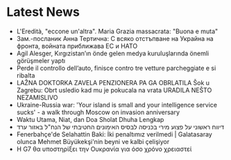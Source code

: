 # Latest News
-  L'Eredità, "eccone un'altra". Maria Grazia massacrata: "Buona e muta"
-  Зам.-посланик Анна Тертична: С всяко отстъпване на Украйна на фронта, войната приближава ЕС и НАТО
-  Agil Alesger, Kırgızistan’ın önde gelen medya kuruluşlarında önemli görüşmeler yaptı
-  Perde il controllo dell’auto, finisce contro tre vetture parcheggiate e si ribalta
-  LAŽNA DOKTORKA ZAVELA PENZIONERA PA GA OBRLATILA Šok u Zagrebu: Obrt usledio kad mu je pokucala na vrata URADILA NEŠTO NEZAMISLIVO
-  Ukraine-Russia war: 'Your island is small and your intelligence service sucks' - a walk through Moscow on invasion anniversary
-  Waktu Utama, Niat, dan Doa Sholat Dhuha Lengkap
-  דיווח ראשוני על פצוע מירי בכניסה לבסיס האימונים החטיבתי של הנח"ל באזור ערד
-  Fenerbahçe'de Selahattin Baki: İki penaltımız verilmedi | Galatasaray olunca Mehmet Büyükekşi'nin beyni ve kalbi çelişiyor
-  Η G7 θα υποστηρίξει την Ουκρανία για όσο χρόνο χρειαστεί

